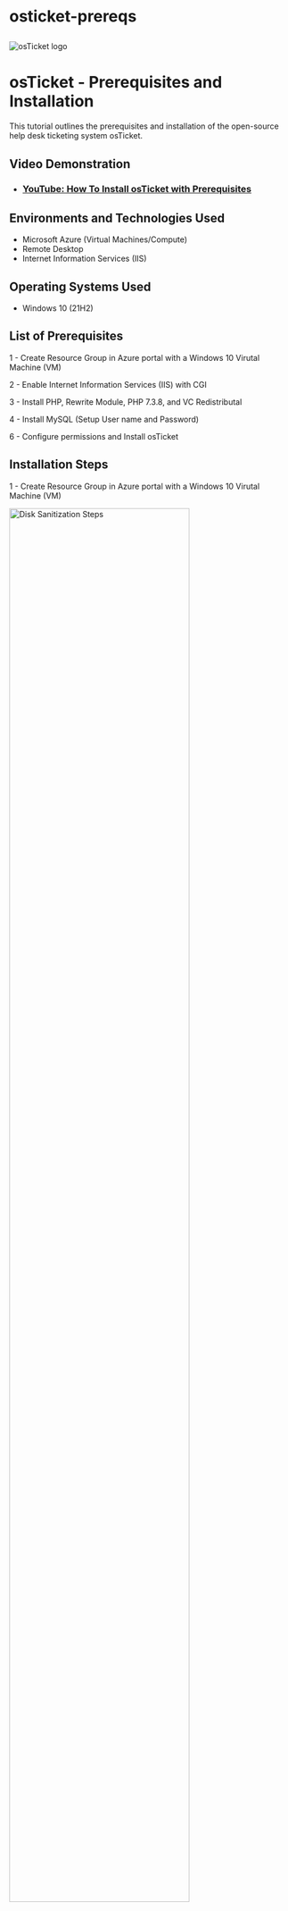 # osticket-prereqs<p align="center">
<img src="https://i.imgur.com/Clzj7Xs.png" alt="osTicket logo"/>
</p>

<h1>osTicket - Prerequisites and Installation</h1>
This tutorial outlines the prerequisites and installation of the open-source help desk ticketing system osTicket.<br />


<h2>Video Demonstration</h2>

- ### [YouTube: How To Install osTicket with Prerequisites](https://www.youtube.com)

<h2>Environments and Technologies Used</h2>

- Microsoft Azure (Virtual Machines/Compute)
- Remote Desktop
- Internet Information Services (IIS)

<h2>Operating Systems Used </h2>

- Windows 10</b> (21H2)

<h2>List of Prerequisites</h2>

1 - Create Resource Group in Azure portal with a Windows 10 Virutal Machine (VM)

2 - Enable Internet Information Services (IIS) with CGI

3 - Install PHP, Rewrite Module, PHP 7.3.8, and VC Redistributal

4 - Install MySQL (Setup User name and Password)

6 - Configure permissions and Install osTicket

<h2>Installation Steps</h2>

1 - Create Resource Group in Azure portal with a Windows 10 Virutal Machine (VM)
<p>
<img src="https://i.imgur.com/YWUi4XM.png" height="80%" width="80%" alt="Disk Sanitization Steps"/>
 
The first step was to create a new resource group and VM in Azure. I created a resource group named "osTicket".

<img src="https://i.imgur.com/oY6Yx6Z.png" height="80%" width="80%" alt="Disk Sanitization Steps"/>
 
Inside that resource group I created a Windows 10 VM and named it "VM-osTicket".
</p>
<br />

2 - Enable Internet Information Services (IIS) with CGI
<p>
<img src="https://i.imgur.com/h2ESx4C.png" height="80%" width="80%" alt="Disk Sanitization Steps"/>
 
Next, enabled IIS with CGI performing the following steps: open the Control Panel, select run, click Programs, click "turn windows features on or off"; then find "Internet Information Services", select it and expand it, expand "World Wide Web Services", expand "Application Development Features", find CGI and enable it, then click "OK".
</p>
<br />

3 - Install PHP, Rewrite Module, PHP 7.3.8, and VC Redistributal
<img src="https://i.imgur.com/5m28HN6.png" height="80%" width="80%" alt="Disk Sanitization Steps"/>

First, install PHP Manager

<img src="https://i.imgur.com/yklMBP4.png" height="80%" width="80%" alt="Disk Sanitization Steps"/> 

Next, install Rewrite Module  
 
 
<img src="https://i.imgur.com/umYHJxg.png" height="80%" width="80%" alt="Disk Sanitization Steps"/>

Then, install PHP 7.3.8 

<img src="https://i.imgur.com/NkKU8fA.png" height="80%" width="80%" alt="Disk Sanitization Steps"/>
Finally, install C++ Reader Redisputable
</p>
<br />

4 - Install MySQL (Setup User name and Password)
<p>
<img src="https://i.imgur.com/Y3HJ5AM.png" height="80%" width="80%" alt="Disk Sanitization Steps"/>
<img src="https://i.imgur.com/XxOjNbC.png" height="80%" width="80%" alt="Disk Sanitization Steps"/>

Next, install MySQL.  Once downloaded, click next, select standard configuration, click next, create a password then click next, and finally click execute. A database is now installed on the VM, which is used for osTicket.
</p>
<br />

5 - Install osTicket
<p>
<img src="https://i.imgur.com/5W0uyAV.png" height="80%" width="80%" alt="Disk Sanitization Steps"/>
</p>
<p>
Install osticket v1.15.8
</p>
<br />

<p>
<img src="https://i.imgur.com/Apj16hR.png" height="80%" width="80%" alt="Disk Sanitization Steps"/>
</p>
<p>
Copy upload folder and paste it in the Windows C: drive.  Go to inetpub -> wwwroot, and then restart Internet Information Services Manager. IIS Manager can be found in the start menu.
</p>
<br />

<p>
<img src="https://i.imgur.com/OCkMydh.png" height="80%" width="80%" alt="Disk Sanitization Steps"/>
</p>
<p>
Go to Windows C: drive -> inetpub -> wwwroot -> osTicket -> include, and then rename "ost-sampleconfig.php" to "ost-config.php".
</p>
<br />

<p>
<img src="https://i.imgur.com/NXjOkjz.png" height="80%" width="80%" alt="Disk Sanitization Steps"/>
</p>
<p>
Then, open osTicket in your web browser and begin the basic installation process.
</p>
<br />

<p>
<img src="https://i.imgur.com/fpOivnO.png" height="80%" width="80%" alt="Disk Sanitization Steps"/>
</p>
<p>
Next, download and Install HeidiSQL.  Make sure the Launch HeidiSQL is checkmarked and click Finish.  Create a new database for connection and fill in the username and password; User: root and Password: Password1.
</p>
<br />

<p>
<img src="https://i.imgur.com/1M3rVcT.png" height="80%" width="80%" alt="Disk Sanitization Steps"/>
</p>
<p>
Finish the installation process.
</p>
<br />

<p>
<img src="https://i.imgur.com/Z4rIlOb.png" height="80%" width="80%" alt="Disk Sanitization Steps"/>
</p>
<p>
Next, delete: C:\inetpub\wwwroot\osTicket\setup
Set Permissions to “Read” only, C:\inetpub\wwwroot\osTicket\include\ost-config.php
</p>
<br />

<p>
<img src="https://i.imgur.com/5trEXyf.png" height="80%" width="80%" alt="Disk Sanitization Steps"/>
</p>
<p>
Login to the osTicket Admin Panel
</p>
<br />
